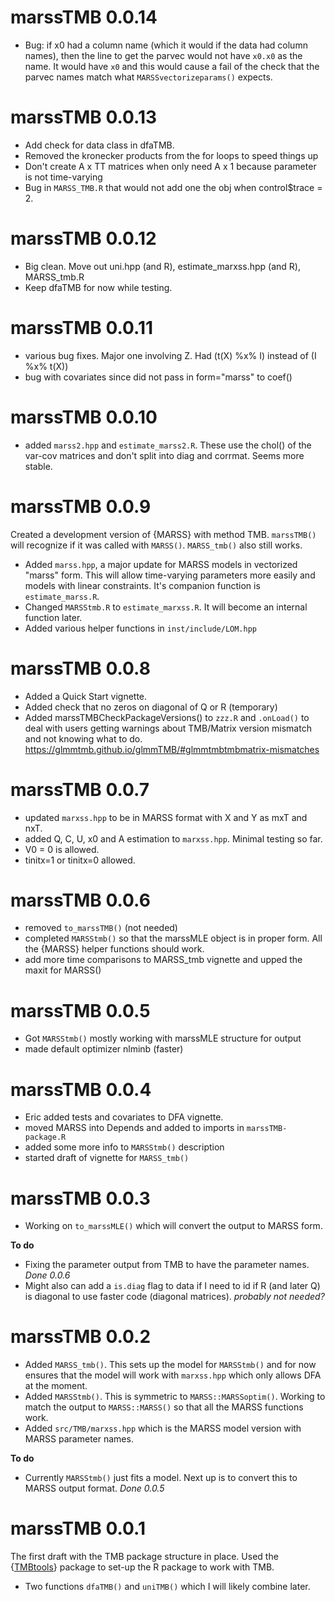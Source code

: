# marssTMB 0.0.14

* Bug: if x0 had a column name (which it would if the data had column names), then the line to get the parvec would not have `x0.x0` as the name. It would have `x0` and this would cause a fail of the check that the parvec names match what `MARSSvectorizeparams()` expects.

# marssTMB 0.0.13

* Add check for data class in dfaTMB.
* Removed the kronecker products from the for loops to speed things up
* Don't create A x TT matrices when only need A x 1 because parameter is not time-varying
* Bug in `MARSS_TMB.R` that would not add one the obj when control$trace = 2.

# marssTMB 0.0.12

* Big clean. Move out uni.hpp (and R), estimate_marxss.hpp (and R), MARSS_tmb.R
* Keep dfaTMB for now while testing.

# marssTMB 0.0.11

* various bug fixes. Major one involving Z. Had (t(X) %x% I) instead of (I %x% t(X))
* bug with covariates since did not pass in form="marss" to coef()

# marssTMB 0.0.10

* added `marss2.hpp` and `estimate_marss2.R`. These use the chol() of the var-cov matrices and don't split into diag and corrmat. Seems more stable.

# marssTMB 0.0.9

Created a development version of {MARSS} with method TMB. `marssTMB()` will recognize if it was called with `MARSS()`. `MARSS_tmb()` also still works.

* Added   `marss.hpp`, a major update for MARSS models in vectorized "marss" form. This will allow time-varying parameters more easily and models with linear constraints. It's companion function is `estimate_marss.R`.
* Changed `MARSStmb.R` to `estimate_marxss.R`. It will become an internal function later.
* Added various helper functions in `inst/include/LOM.hpp`


# marssTMB 0.0.8

* Added a Quick Start vignette.
* Added check that no zeros on diagonal of Q or R (temporary)
* Added marssTMBCheckPackageVersions() to `zzz.R` and `.onLoad()` to deal with users getting warnings about TMB/Matrix version mismatch and not knowing what to do. https://glmmtmb.github.io/glmmTMB/#glmmtmbtmbmatrix-mismatches

# marssTMB 0.0.7

* updated `marxss.hpp` to be in MARSS format with X and Y as mxT and nxT.
* added Q, C, U, x0 and A estimation to `marxss.hpp`. Minimal testing so far.
* V0 = 0 is allowed.
* tinitx=1 or tinitx=0 allowed.

# marssTMB 0.0.6

* removed `to_marssTMB()` (not needed)
* completed `MARSStmb()` so that the marssMLE object is in proper form. All the {MARSS} helper functions should work.
* add more time comparisons to MARSS_tmb vignette and upped the maxit for MARSS()

# marssTMB 0.0.5

* Got `MARSStmb()` mostly working with marssMLE structure for output
* made default optimizer nlminb (faster)

# marssTMB 0.0.4

* Eric added tests and covariates to DFA vignette.
* moved MARSS into Depends and added to imports in `marssTMB-package.R`
* added some more info to `MARSStmb()` description
* started draft of vignette for `MARSS_tmb()`

# marssTMB 0.0.3

* Working on `to_marssMLE()` which will convert the output to MARSS form.

**To do**

* Fixing the parameter output from TMB to have the parameter names. *Done 0.0.6*
* Might also can add a `is.diag` flag to data if I need to id if R (and later Q) is diagonal to use faster code (diagonal matrices). *probably not needed?*

# marssTMB 0.0.2

* Added `MARSS_tmb()`. This sets up the model for `MARSStmb()` and for now ensures that the model will work with `marxss.hpp` which only allows DFA at the moment.
* Added `MARSStmb()`. This is symmetric to `MARSS::MARSSoptim()`. Working to match the output to `MARSS::MARSS()` so that all the MARSS functions work.
* Added `src/TMB/marxss.hpp` which is the MARSS model version with MARSS parameter names.

**To do**

* Currently `MARSStmb()` just fits a model. Next up is to convert this to MARSS output format.  *Done 0.0.5*

# marssTMB 0.0.1

The first draft with the TMB package structure in place. Used the {[TMBtools](https://github.com/mlysy/TMBtools)} package to set-up the R package to work with TMB.

* Two functions `dfaTMB()` and `uniTMB()` which I will likely combine later.

<!--

## Breaking changes

* 

* 

## New features

* 

## Bug fixes

* 
-->
